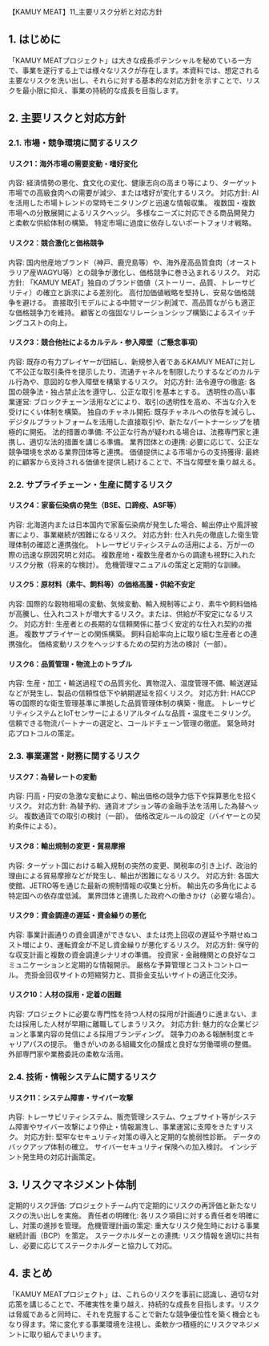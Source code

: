 【KAMUY MEAT】11_主要リスク分析と対応方針

## 1. はじめに
「KAMUY MEATプロジェクト」は大きな成長ポテンシャルを秘めている一方で、事業を遂行する上では様々なリスクが存在します。本資料では、想定される主要なリスクを洗い出し、それらに対する基本的な対応方針を示すことで、リスクを最小限に抑え、事業の持続的な成長を目指します。

## 2. 主要リスクと対応方針

### 2.1. 市場・競争環境に関するリスク

#### リスク1：海外市場の需要変動・嗜好変化
内容: 経済情勢の悪化、食文化の変化、健康志向の高まり等により、ターゲット市場での高級食肉への需要が減少、または嗜好が変化するリスク。
対応方針:
AIを活用した市場トレンドの常時モニタリングと迅速な情報収集。
複数国・複数市場への分散展開によるリスクヘッジ。
多様なニーズに対応できる商品開発力と柔軟な供給体制の構築。
特定市場に過度に依存しないポートフォリオ戦略。

#### リスク2：競合激化と価格競争
内容: 国内他産地ブランド（神戸、鹿児島等）や、海外産高品質食肉（オーストラリア産WAGYU等）との競争が激化し、価格競争に巻き込まれるリスク。
対応方針:
「KAMUY MEAT」独自のブランド価値（ストーリー、品質、トレーサビリティ）の確立と訴求による差別化。
高付加価値戦略を堅持し、安易な価格競争を避ける。
直接取引モデルによる中間マージン削減で、高品質ながらも適正な価格競争力を維持。
顧客との強固なリレーションシップ構築によるスイッチングコストの向上。

#### リスク3：競合他社によるカルテル・参入障壁（ご懸念事項）
内容: 既存の有力プレイヤーが団結し、新規参入者であるKAMUY MEATに対して不公正な取引条件を提示したり、流通チャネルを制限したりするなどのカルテル行為や、意図的な参入障壁を構築するリスク。
対応方針:
法令遵守の徹底: 各国の競争法・独占禁止法を遵守し、公正な取引を基本とする。
透明性の高い事業運営: ブロックチェーン活用などにより、取引の透明性を高め、不当な介入を受けにくい体制を構築。
独自のチャネル開拓: 既存チャネルへの依存を減らし、デジタルプラットフォームを活用した直接取引や、新たなパートナーシップを積極的に開拓。
法的措置の準備: 不公正な行為が疑われる場合は、法務専門家と連携し、適切な法的措置を講じる準備。
業界団体との連携: 必要に応じて、公正な競争環境を求める業界団体等と連携。
価値提供による市場からの支持獲得: 最終的に顧客から支持される価値を提供し続けることで、不当な障壁を乗り越える。

### 2.2. サプライチェーン・生産に関するリスク

#### リスク4：家畜伝染病の発生（BSE、口蹄疫、ASF等）
内容: 北海道内または日本国内で家畜伝染病が発生した場合、輸出停止や風評被害により、事業継続が困難になるリスク。
対応方針:
仕入れ先の徹底した衛生管理体制の確認と連携強化。
トレーサビリティシステムの活用による、万が一の際の迅速な原因究明と対応。
複数産地・複数生産者からの調達も視野に入れたリスク分散（将来的な検討）。
危機管理マニュアルの策定と定期的な訓練。

#### リスク5：原材料（素牛、飼料等）の価格高騰・供給不安定
内容: 国際的な穀物相場の変動、気候変動、輸入規制等により、素牛や飼料価格が高騰し、仕入れコストが増大するリスク。または、供給が不安定になるリスク。
対応方針:
生産者との長期的な信頼関係に基づく安定的な仕入れ契約の推進。
複数サプライヤーとの関係構築。
飼料自給率向上に取り組む生産者との連携強化。
価格変動リスクをヘッジするための契約方法の検討（一部）。

#### リスク6：品質管理・物流上のトラブル
内容: 生産・加工・輸送過程での品質劣化、異物混入、温度管理不備、輸送遅延などが発生し、製品の信頼性低下や納期遅延を招くリスク。
対応方針:
HACCP等の国際的な衛生管理基準に準拠した品質管理体制の構築・徹底。
トレーサビリティシステムとIoTセンサーによるリアルタイムな品質・温度モニタリング。
信頼できる物流パートナーの選定と、コールドチェーン管理の徹底。
緊急時対応プロトコルの策定。

### 2.3. 事業運営・財務に関するリスク

#### リスク7：為替レートの変動
内容: 円高・円安の急激な変動により、輸出価格の競争力低下や採算悪化を招くリスク。
対応方針:
為替予約、通貨オプション等の金融手法を活用した為替ヘッジ。
複数通貨での取引の検討（一部）。
価格改定ルールの設定（バイヤーとの契約条件による）。

#### リスク8：輸出規制の変更・貿易摩擦
内容: ターゲット国における輸入規制の突然の変更、関税率の引き上げ、政治的理由による貿易摩擦などが発生し、輸出が困難になるリスク。
対応方針:
各国大使館、JETRO等を通じた最新の規制情報の収集と分析。
輸出先の多角化による特定国への依存度低減。
業界団体と連携した政府への働きかけ（必要な場合）。

#### リスク9：資金調達の遅延・資金繰りの悪化
内容: 事業計画通りの資金調達ができない、または売上回収の遅延や予期せぬコスト増により、運転資金が不足し資金繰りが悪化するリスク。
対応方針:
保守的な収支計画と複数の資金調達シナリオの準備。
投資家・金融機関との良好なコミュニケーションと定期的な情報開示。
厳格な予算管理とコストコントロール。
売掛金回収サイトの短縮努力と、買掛金支払いサイトの適正化交渉。

#### リスク10：人材の採用・定着の困難
内容: プロジェクトに必要な専門性を持つ人材の採用が計画通りに進まない、または採用した人材が早期に離職してしまうリスク。
対応方針:
魅力的な企業ビジョンと事業内容の発信による採用ブランディング。
競争力のある報酬制度とキャリアパスの提示。
働きがいのある組織文化の醸成と良好な労働環境の整備。
外部専門家や業務委託の柔軟な活用。

### 2.4. 技術・情報システムに関するリスク

#### リスク11：システム障害・サイバー攻撃
内容: トレーサビリティシステム、販売管理システム、ウェブサイト等がシステム障害やサイバー攻撃により停止・情報漏洩し、事業運営に支障をきたすリスク。
対応方針:
堅牢なセキュリティ対策の導入と定期的な脆弱性診断。
データのバックアップ体制の確立。
サイバーセキュリティ保険への加入検討。
インシデント発生時の対応計画策定。

## 3. リスクマネジメント体制
定期的リスク評価: プロジェクトチーム内で定期的にリスクの再評価と新たなリスクの洗い出しを実施。
責任者の明確化: 各リスク項目に対する責任者を明確にし、対策の進捗を管理。
危機管理計画の策定: 重大なリスク発生時における事業継続計画（BCP）を策定。
ステークホルダーとの連携: リスク情報を適切に共有し、必要に応じてステークホルダーと協力して対応。

## 4. まとめ
「KAMUY MEATプロジェクト」は、これらのリスクを事前に認識し、適切な対応策を講じることで、不確実性を乗り越え、持続的な成長を目指します。リスクは脅威であると同時に、それを克服することで新たな競争優位性を築く機会ともなり得ます。常に変化する事業環境を注視し、柔軟かつ積極的にリスクマネジメントに取り組んでまいります。